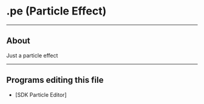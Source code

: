 # .pe (Particle Effect)

___

## About

Just a particle effect

___

## Programs editing this file

- [SDK Particle Editor]
